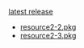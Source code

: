 [latest release](KTL%20%5Bzhelper.release.20220130%5D.7z)
* [resource2-2.pkg](https://github.com/bbqz007/KTL/blob/master/patch/resource2-2.pkg)
* [resource2-3.pkg](https://github.com/bbqz007/KTL/blob/master/patch/resource2-3.pkg)
